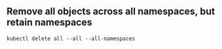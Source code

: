 ## Remove all objects across all namespaces, but retain namespaces
```
kubectl delete all --all --all-namespaces
```
